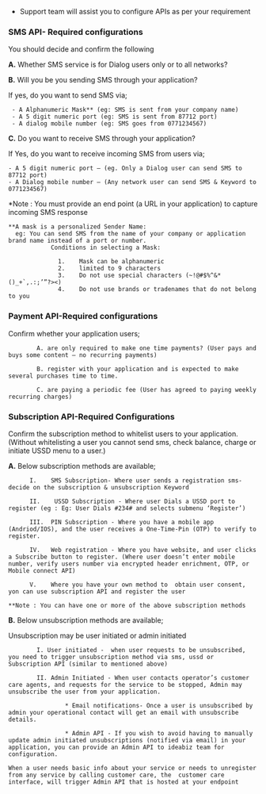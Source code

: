 

* Support team will assist you to configure APIs as per your requirement

### SMS API- Required configurations
  
  You should decide and confirm the following

**A.**	Whether SMS service is for Dialog users only or to all networks?
			
 **B.**	Will you be you sending SMS through your application?
					
   If yes, do you want to send SMS via;
   
     - A Alphanumeric Mask** (eg: SMS is sent from your company name)
	 - A 5 digit numeric port (eg: SMS is sent from 87712 port)
	 - A dialog mobile number (eg: SMS goes from 0771234567) 
                            
**C.**	Do you want to receive SMS through your application?
					
 If Yes, do you want to receive incoming SMS from users via;
					
	- A 5 digit numeric port – (eg. Only a Dialog user can send SMS to 87712 port) 
	- A Dialog mobile number – (Any network user can send SMS & Keyword to 0771234567)
							
*Note : You must provide an end point (a URL in your application) to capture incoming SMS response

    **A mask is a personalized Sender Name: 
      eg: You can send SMS from the name of your company or application brand name instead of a port or number. 
                Conditions in selecting a Mask:

                  1.	Mask can be alphanumeric 
                  2.	limited to 9 characters
                  3.	Do not use special characters (~!@#$%^&*()_+`,.:;’”?><)
                  4.	Do not use brands or tradenames that do not belong to you


### Payment API-Required configurations 
	
   Confirm whether your application users;
			
            A. are only required to make one time payments? (User pays and buys some content – no recurring payments)
            
			B. register with your application and is expected to make several purchases time to time.
			
            C. are paying a periodic fee (User has agreed to paying weekly recurring charges)


### Subscription API-Required Configurations

 Confirm the subscription method to whitelist users to your application.
(Without whitelisting a user you cannot send sms, check balance, charge or initiate USSD menu to a user.)


 **A.**	Below subscription methods are available;
         
          I.	SMS Subscription- Where user sends a registration sms- decide on the subscription & unsubscription Keyword
         
          II.    USSD Subscription - Where user Dials a USSD port to register (eg : Eg: User Dials #234# and selects submenu ‘Register’) 
          
          III.	PIN Subscription - Where you have a mobile app (Andriod/IOS), and the user receives a One-Time-Pin (OTP) to verify to register.
          
          IV.	Web registration - Where you have website, and user clicks a Subscribe button to register. (Where user doesn’t enter mobile number, verify users number via encrypted header enrichment, OTP, or Mobile connect API)
          
          V.	Where you have your own method to  obtain user consent, yon can use subscription API and register the user

	**Note : You can have one or more of the above subscription methods


**B.**	Below unsubscription methods are available;
 
  Unsubscription may be user initiated or admin initiated
            
			I. User initiated -  when user requests to be unsubscribed, you need to trigger unsubscription method via sms, ussd or Subscription API (similar to mentioned above)
			
			II. Admin Initiated - When user contacts operator’s customer care agents, and requests for the service to be stopped, Admin may unsubscribe the user from your application. 
            
					* Email notifications- Once a user is unsubscribed by admin your operational contact will get an email with unsubscribe details. 
				
					* Admin API - If you wish to avoid having to manually update admin initiated unsubscriptions (notified via email) in your application, you can provide an Admin API to ideabiz team for configuration. 

	When a user needs basic info about your service or needs to unregister from any service by calling customer care, the  customer care interface, will trigger Admin API that is hosted at your endpoint


